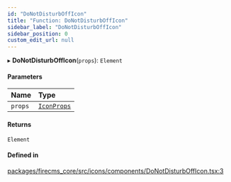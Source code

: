 ```yaml
---
id: "DoNotDisturbOffIcon"
title: "Function: DoNotDisturbOffIcon"
sidebar_label: "DoNotDisturbOffIcon"
sidebar_position: 0
custom_edit_url: null
---
```


▸ **DoNotDisturbOffIcon**(`props`): `Element`

#### Parameters

| Name | Type |
| :------ | :------ |
| `props` | [`IconProps`](../types/IconProps.md) |

#### Returns

`Element`

#### Defined in

[packages/firecms_core/src/icons/components/DoNotDisturbOffIcon.tsx:3](https://github.com/FireCMSco/firecms/blob/d45f3739/packages/firecms_core/src/icons/components/DoNotDisturbOffIcon.tsx#L3)
